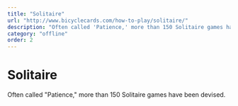 ```yaml
---
title: "Solitaire"
url: "http://www.bicyclecards.com/how-to-play/solitaire/"
description: "Often called 'Patience,' more than 150 Solitaire games have been devised."
category: "offline"
order: 2
---
```


# Solitaire

Often called "Patience," more than 150 Solitaire games have been devised.
